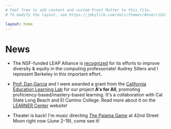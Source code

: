 ```yaml
---
# Feel free to add content and custom Front Matter to this file.
# To modify the layout, see https://jekyllrb.com/docs/themes/#overriding-theme-defaults

layout: home
---
```


# News

* The NSF-funded LEAP Alliance is
[recognized](https://cmd-it.org/news-recent/how-the-original-leap-alliance-advocates-increase-diversity-of-doctoral-programs-in-computing/)
for its efforts to improve diversity & equity in the computing
professoriate!  Audrey Sillers and I represent Berkeley in this
important effort.

* [Prof. Dan Garcia](https://www.cs.berkeley.edu/~ddgarcia) and I were
awarded a grant from the [California Education Learning
Lab](calearninglab.org) for our project **A's for All**, promoting
proficiency-based/mastery-based learning.  It's a collaboration with
Cal State Long Beach and El Camino College.  Read more about it on the [LEARNER
Center](learner.berkeley.edu) website!

* Theater is back!  I'm music directing 
[The Pajama Game](https://42ndstmoon.org) at 42nd Street Moon right
now (June 2-19), come see it!

